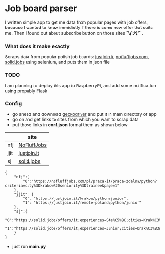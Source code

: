 # Job board parser
I written simple app to get me data from popular pages with job offers, because I wanted to knew immidietly if there is some new offer that suits me. Then I found out about subscribe button on those sites **¯\\_(ツ)_/¯** .
### What does it make exactly
Scraps data from popular polish job boards: [justjoin.it](http://justjoin.it "justjoin.it"), [nofluffjobs.com](http://nofluffjobs.com "nofluffjobs.com"), [solid.jobs](http://solid.jobs "solid.jobs") using selenium, and puts them in json file.
### TODO
I am planning to deploy this app to RaspberryPi, and add some notification using propably Flask
### Config
- go ahead and download [geckodriver](https://github.com/mozilla/geckodriver/releases "geckodriver") and put it in main directory of app
- go on and get links to sites from which you want to scrap data
- put those links in **conf.json** format them as shown below


| | site |
| ------------ | ------------ |
|  nfj  |  [NoFluffJobs](http://nofluffjobs.com "nofluffjobs.com")  |
|  jjit  |  [justjoin.it](http://justjoin.it "justjoin.it")  |
|  sj  |  [solid.jobs](http://solid.jobs "solid.jobs")  |

``` 
{
    "nfj":{
        "0":"https://nofluffjobs.com/pl/praca-it/praca-zdalna/python?criteria=city%3Dkrakow%20seniority%3Dtrainee&page=1"
    },
    "jjit": {
        "0": "https://justjoin.it/krakow/python/junior",
        "1": "https://justjoin.it/remote-poland/python/junior"
    },
    "sj":{
        "0":"https://solid.jobs/offers/it;experiences=Sta%C5%BC;cities=Krak%C3%B3w;subcategories=Python",
        "1":"https://solid.jobs/offers/it;experiences=Junior;cities=Krak%C3%B3w;subcategories=Python"
    }
}
```
- just run **main.py**
